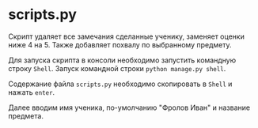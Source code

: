 # scripts.py 
Скрипт удаляет все замечания сделанные ученику, заменяет оценки ниже 4 на 5.
Также добавляет похвалу по выбранному предмету.



Для запуска скрипта в консоли необходимо запустить командную строку  `Shell`. Запуск командной строки `python manage.py shell`.

Содержание файла `scripts.py` необходимо скопировать в `Shell` и нажать `enter`.


Далее вводим имя ученика, по-умолчанию "Фролов Иван" и название предмета.



